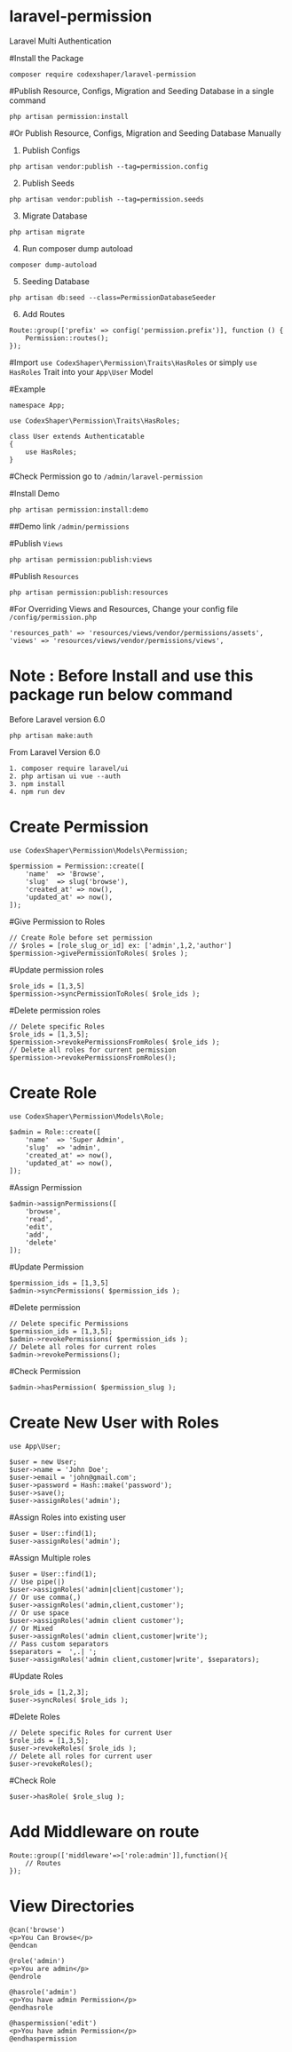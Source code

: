 # laravel-permission
Laravel Multi Authentication

#Install the Package

```
composer require codexshaper/laravel-permission
```
#Publish Resource, Configs, Migration and Seeding Database in a single command

```
php artisan permission:install
```
#Or Publish Resource, Configs, Migration and Seeding Database Manually
1. Publish Configs
```
php artisan vendor:publish --tag=permission.config
```
2. Publish Seeds
```
php artisan vendor:publish --tag=permission.seeds
```
3. Migrate Database
```
php artisan migrate
```
4. Run composer dump autoload
```
composer dump-autoload
```
5. Seeding Database
```
php artisan db:seed --class=PermissionDatabaseSeeder
```
6. Add Routes
```
Route::group(['prefix' => config('permission.prefix')], function () {
    Permission::routes();
});
```
#Import `use CodexShaper\Permission\Traits\HasRoles` or simply `use HasRoles` Trait into your `App\User` Model

#Example
```
namespace App;

use CodexShaper\Permission\Traits\HasRoles;

class User extends Authenticatable
{
    use HasRoles;
}
```
#Check Permission go to ```/admin/laravel-permission```

#Install Demo
```
php artisan permission:install:demo
```
##Demo link ```/admin/permissions```

#Publish ```Views```
```
php artisan permission:publish:views
```

#Publish ```Resources```
```
php artisan permission:publish:resources
```
#For Overriding Views and Resources, Change your config file ```/config/permission.php```
```
'resources_path' => 'resources/views/vendor/permissions/assets',
'views' => 'resources/views/vendor/permissions/views',
```

# Note : Before Install and use this package run below command
Before Laravel version 6.0
```
php artisan make:auth
```
From Laravel Version 6.0

```
1. composer require laravel/ui
2. php artisan ui vue --auth
3. npm install
4. npm run dev
```
# Create Permission
```
use CodexShaper\Permission\Models\Permission;

$permission = Permission::create([
	'name' 	=> 'Browse',
	'slug' 	=> slug('browse'),
	'created_at' => now(),
	'updated_at' => now(),
]);
```

#Give Permission to Roles
```
// Create Role before set permission
// $roles = [role_slug_or_id] ex: ['admin',1,2,'author']
$permission->givePermissionToRoles( $roles );
```
#Update permission roles
```
$role_ids = [1,3,5]
$permission->syncPermissionToRoles( $role_ids );
```
#Delete permission roles
```
// Delete specific Roles
$role_ids = [1,3,5];
$permission->revokePermissionsFromRoles( $role_ids );
// Delete all roles for current permission
$permission->revokePermissionsFromRoles();
```
# Create Role
```
use CodexShaper\Permission\Models\Role;

$admin = Role::create([
	'name' 	=> 'Super Admin',
	'slug' 	=> 'admin',
	'created_at' => now(),
	'updated_at' => now(),
]);
```
#Assign Permission
```
$admin->assignPermissions([
    'browse',
    'read',
    'edit',
    'add',
    'delete'
]);
```
#Update Permission
```
$permission_ids = [1,3,5]
$admin->syncPermissions( $permission_ids );
```
#Delete permission
```
// Delete specific Permissions
$permission_ids = [1,3,5];
$admin->revokePermissions( $permission_ids );
// Delete all roles for current roles
$admin->revokePermissions();
```
#Check Permission
```
$admin->hasPermission( $permission_slug );
```
# Create New User with Roles
```
use App\User;

$user = new User;
$user->name = 'John Doe';
$user->email = 'john@gmail.com';
$user->password = Hash::make('password');
$user->save();
$user->assignRoles('admin');
```
#Assign Roles into existing user
```
$user = User::find(1);
$user->assignRoles('admin');
```
#Assign Multiple roles
```
$user = User::find(1);
// Use pipe(|)
$user->assignRoles('admin|client|customer');
// Or use comma(,)
$user->assignRoles('admin,client,customer');
// Or use space
$user->assignRoles('admin client customer');
// Or Mixed
$user->assignRoles('admin client,customer|write');
// Pass custom separators
$separators =  ',.| ';
$user->assignRoles('admin client,customer|write', $separators);
```
#Update Roles
```
$role_ids = [1,2,3];
$user->syncRoles( $role_ids );
```
#Delete Roles
```
// Delete specific Roles for current User
$role_ids = [1,3,5];
$user->revokeRoles( $role_ids );
// Delete all roles for current user
$user->revokeRoles();
```
#Check Role
```
$user->hasRole( $role_slug );
```
# Add Middleware on route
```
Route::group(['middleware'=>['role:admin']],function(){
	// Routes
});
```

# View Directories
```
@can('browse')
<p>You Can Browse</p>
@endcan

@role('admin')
<p>You are admin</p>
@endrole

@hasrole('admin')
<p>You have admin Permission</p>
@endhasrole

@haspermission('edit')
<p>You have admin Permission</p>
@endhaspermission
```